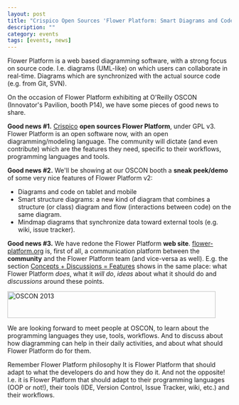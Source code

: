 ```yaml
---
layout: post
title: "Crispico Open Sources 'Flower Platform: Smart Diagrams and Code' at O'Reilly OSCON 2013"
description: ""
category: events
tags: [events, news]
---
```


Flower Platform is a web based diagramming software, with a strong focus on source code. I.e. diagrams (UML-like) on which users can collaborate in real-time. Diagrams which are synchronized with the actual source code (e.g. from Git, SVN).

On the occasion of Flower Platform exhibiting at O'Reilly OSCON (Innovator's Pavilion, booth P14), we have some pieces of good news to share.

<div>
<p>
<strong>Good news #1.</strong> <a href="http://www.crispico.com">Crispico</a> <strong>open sources Flower Platform</strong>, under GPL v3. Flower Platform is an open software now, with an open diagramming/modeling language. The community will dictate (and even contribute) which are the features they need, specific to their workflows, programming languages and tools. 
</p>

<p>
<strong>Good news #2.</strong> We'll be showing at our OSCON booth a <strong>sneak peek/demo</strong> of some very nice features of Flower Platform v2:
<ul>
<li>Diagrams and code on tablet and mobile</li>
<li>Smart structure diagrams: a new kind of diagram that combines a structure (or class) diagram and flow (interactions between code) on the same diagram.</li>
<li>Mindmap diagrams that synchronize data toward external tools (e.g. wiki, issue tracker).</li>
</ul> 
</p>

<p>
<strong>Good news #3.</strong> We have redone the Flower Platform <strong>web site</strong>. <a href="http://flower-platform.org">flower-platform.org</a> is, first of all, a communication platform between the <strong>community</strong> and the Flower Platform team (and vice-versa as well). E.g. the section <a href="http://flower-platform.org/concepts.html">Concepts + Discussions = Features</a> shows in the same place: what Flower Platform <em>does</em>, what it <em>will do</em>, <em>ideas</em> about what it should do and <em>discussions</em> around these points.
</p>

<p class="text-center">
<a href="http://www.oscon.com/oscon2013?cmp=ba-prog-os13-were-exhibiting">
<img src="http://cdn.oreillystatic.com/en/assets/1/event/95/oscon2013_exhibiting_468x60.png" width="468" height="60"  border="0"  alt="OSCON 2013"  />
</a>
</p>

<p>
We are looking forward to meet people at OSCON, to learn about the programming languages they use, tools, workflows. And to discuss about how diagramming can help in their daily activities, and about what should Flower Platform do for them. 
</p>

<p>
<span class="label label-success">Remember Flower Platform philosophy</span> It is Flower Platform that should adapt to what the developers do and how they do it. And not the opposite! I.e. it is Flower Platform that should adapt to their programming languages (OOP or not!), their tools (IDE, Version Control, Issue Tracker, wiki, etc.) and their workflows. 
</p>

</div>


 